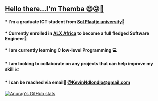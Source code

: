 ## <ins>Hello there...I'm Themba :smile::stuck_out_tongue_winking_eye::wave:</ins>
#### * I'm a graduate ICT student from [Sol Plaatje university](https://www.spu.ac.za/):green_book:
#### * Currently enrolled in [ALX Africa](https://www.alxafrica.com/) to become a full fledged Software Engineer:green_book:
#### * I am currently learning C low-level Programming :computer:
#### * I am looking to collaborate on any projects that can help improve my skill :chart_with_upwards_trend:
#### * I can be reached via email:incoming_envelope: [@KevinNdlondlo@gmail.com](mailto:KevinNdlondlo@gmail.com)



[![Anurag's GitHub stats](https://github-readme-stats.vercel.app/api?username=Shaix33)](https://github.com/anuraghazra/github-readme-stats)
